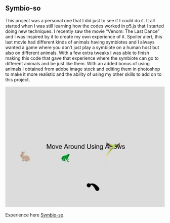 ## Symbio-so

This project was a personal one that I did just to see if I could do it. It all started when I was still learning how the codes worked in p5.js that I started doing new techniques. I recently saw the movie “Venom: The Last Dance” and I was inspired by it to create my own experience of it. Spoiler alert, this last movie had different kinds of animals having symbiotes and I always wanted a game where you don’t just play a symbiote on a human host but also on different animals. With a few extra tweaks I was able to finish making this code that gave that experience where the symbiote can go to different animals and be just like them. With an added bonus of using animals I obtained from adobe image stock and editing them in photoshop to make it more realistic and the ability of using my other skills to add on to this project.

<img src="images/aliens.jpg?raw=true"/>



Experience here [Symbio-so](https://editor.p5js.org/diazcarlosjosue1/sketches/MdkZqLZAj/).
